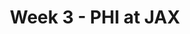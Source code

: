 ---
layout: game
title: Week 3 - PHI at JAX
season: 2010
game_id: 2010_03_PHI_JAX
away_team: PHI
home_team: JAX
---